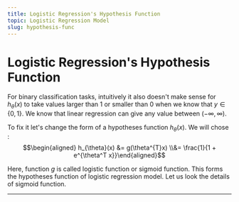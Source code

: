 ```yaml
---
title: Logistic Regression's Hypothesis Function
topic: Logistic Regression Model
slug: hypothesis-func
---
```


# Logistic Regression's Hypothesis Function

For binary classification tasks, intuitively it also doesn't make sense for $h_{\theta} (x)$ to take values larger than 1 or smaller than 0 when we know that $y \in \{0,1\}$. We know that linear regression can give any value between $(-\infty, \infty)$.

To fix it let's change the form of a hypotheses function $h_{\theta}(x)$. We will chose : $$\begin{aligned} h_{\theta}(x) &= g(\theta^{T}x) \\&= \frac{1}{1 + e^{\theta^T x}}\end{aligned}$$

Here, function $g$ is called logistic function or sigmoid function. This forms the hypotheses function of logistic regression model. Let us look the details of sigmoid function.

---
